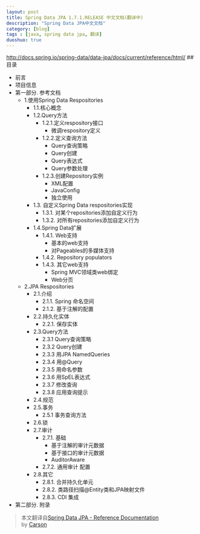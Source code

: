 ```yaml
---
layout: post
title: Spring Data JPA 1.7.1.RELEASE 中文文档(翻译中)
description: "Spring Data JPA中文文档"
category: [blog]
tags : [java, spring data jpa, 翻译]
duoshuo: true
---
```


http://docs.spring.io/spring-data/data-jpa/docs/current/reference/html/
##目录

+ 前言
+ 项目信息
+ 第一部分. 参考文档
  + 1.使用Spring Data Respositories
    + 1.1.核心概念
    + 1.2.Query方法
      + 1.2.1.定义respository接口
        + 微调respository定义
      + 1.2.2.定义查询方法
        + Query查询策略
        + Query创建
        + Query表达式
        + Query参数处理
		<!-- more -->
      + 1.2.3.创建Repository实例
        + XML配置
        + JavaConfig
        + 独立使用
    + 1.3. 自定义Spring Data respositories实现
      + 1.3.1. 对某个repositories添加自定义行为
      + 1.3.2. 对所有repositories添加自定义行为
    + 1.4.Spring Data扩展
      + 1.4.1. Web支持
        + 基本的web支持
        + 对Pageables的多媒体支持
      + 1.4.2. Repository populators
      + 1.4.3. 其它web支持
        + Spring MVC领域类web绑定
        + Web分页
  + 2.JPA Respositories
    + 2.1.介绍
      + 2.1.1. Spring 命名空间
      + 2.1.2. 基于注解的配置
    + 2.2.持久化实体
      + 2.2.1. 保存实体
    + 2.3.Query方法
      + 2.3.1 Query查询策略
      + 2.3.2 Query创建
      + 2.3.3 用JPA NamedQueries
      + 2.3.4 用@Query
      + 2.3.5 用命名参数
      + 2.3.6 用SpEL表达式
      + 2.3.7 修改查询
      + 2.3.8 应用查询提示
    + 2.4.规范
    + 2.5.事务
      + 2.5.1 事务查询方法
    + 2.6.锁
    + 2.7.审计
      + 2.7.1. 基础
        + 基于注解的审计元数据
        + 基于接口的审计元数据
        + AuditorAware
      + 2.7.2. 通用审计 配置
    + 2.8.其它
      + 2.8.1. 合并持久化单元
      + 2.8.2. 类路径扫描@Entity类和JPA映射文件
      + 2.8.3. CDI 集成
+ 第二部分. 附录

> 本文翻译自[Spring Data JPA - Reference Documentation](http://docs.spring.io/spring-data/jpa/docs/1.5.0.RC1/reference/html/index.html)<br/>
> by [Carson](http://www.jediego.com)